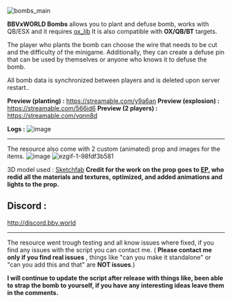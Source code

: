 ![bombs_main](https://github.com/BuddyNotFound/bbv-bombs/assets/74051918/34c617cb-2332-4a30-bd35-9ea2194de930)

**BBVxWORLD Bombs** allows you to plant and defuse bomb, works with QB/ESX and it requires [ox_lib](https://github.com/overextended/ox_lib)
It is also compatible with **OX/QB/BT** targets.

The player who plants the bomb can choose the wire that needs to be cut and the difficulty of the minigame. Additionally, they can create a defuse pin that can be used by themselves or anyone who knows it to defuse the bomb.

All bomb data is synchronized between players and is deleted upon server restart..

**Preview (planting) :**
https://streamable.com/y9a6an
**Preview (explosion) :** 
https://streamable.com/566id6
**Preview (2 players) :** 
https://streamable.com/vqnn8d

**Logs :** 
![image](https://github.com/BuddyNotFound/bbv-bombs/assets/74051918/0ae9ea9c-031b-497c-b349-58c61e72a5e8)


----

The resource also come with 2 custom (animated) prop and images for the items.
![image](https://github.com/BuddyNotFound/bbv-bombs/assets/74051918/9d90a272-5808-490a-a1e0-30f58e20d29d)
![ezgif-1-98fdf3b581](https://github.com/BuddyNotFound/bbv-bombs/assets/74051918/ce223cd6-44ba-4715-a8f2-667df2cc4924)


3D model used : [Sketchfab](https://sketchfab.com/3d-models/c4-explosive-617d754683114b6a8244ececbd03365e)
**Credit for the work on the prop goes to [EP](https://github.com/EpKouhia), who redid all the materials and textures, optimized, and added animations and lights to the prop.**

## Discord :

http://discord.bbv.world

----
The resource went trough testing and all know issues where fixed, if you find any issues with the script you can contact me.  ( **Please contact me only if you find real issues** , things like "can you make it standalone" or "can you add this and that" are **NOT issues**.)

**I will continue to update the script after release with things like, been able to strap the bomb to yourself, if you have any interesting ideas leave them in the comments.**
